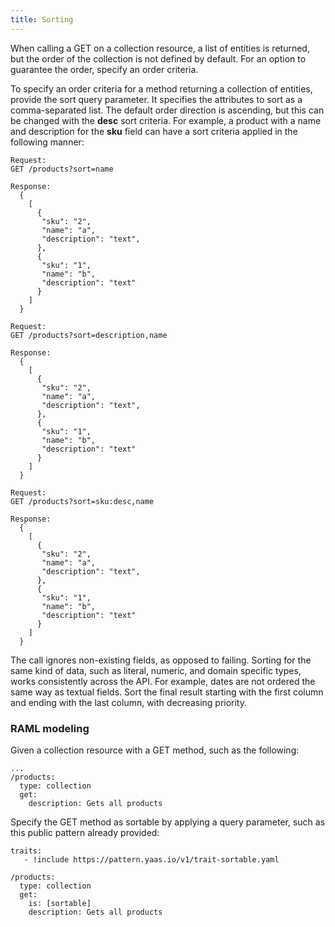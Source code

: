 ```yaml
---
title: Sorting
---
```


When calling a GET on a collection resource, a list of entities is returned, but the order of the collection is not defined by default. For an option to guarantee the order, specify an order criteria.

To specify an order criteria for a method returning a collection of entities, provide the sort query parameter. It specifies the attributes to sort as a comma-separated list. The default order direction is ascending, but this can be changed with the **desc** sort criteria. For example, a product with a name and description for the **sku** field can have a sort criteria applied in the following manner:

``` no-highlight
Request:
GET /products?sort=name

Response:
  {
    [
      {
       "sku": "2",
       "name": "a",
       "description": "text",
      },
      {
       "sku": "1",
       "name": "b",
       "description": "text"
      }
    ]
  }
```

``` no-highlight
Request:
GET /products?sort=description,name

Response:
  {
    [
      {
       "sku": "2",
       "name": "a",
       "description": "text",
      },
      {
       "sku": "1",
       "name": "b",
       "description": "text"
      }
    ]
  }
```

``` no-highlight
Request:
GET /products?sort=sku:desc,name

Response:
  {
    [
      {
       "sku": "2",
       "name": "a",
       "description": "text",
      },
      {
       "sku": "1",
       "name": "b",
       "description": "text"
      }
    ]
  }
```

The call ignores non-existing fields, as opposed to failing. Sorting for the same kind of data, such as literal, numeric, and domain specific types, works consistently across the API. For example, dates are not ordered the same way as textual fields. Sort the final result starting with the first column and ending with the last column, with decreasing priority.

### RAML modeling
Given a collection resource with a GET method, such as the following:

``` no-highlight
...
/products:
  type: collection
  get:
    description: Gets all products
```

Specify the GET method as sortable by applying a query parameter, such as this public pattern already provided:

``` no-highlight
traits:
   - !include https://pattern.yaas.io/v1/trait-sortable.yaml

/products:
  type: collection
  get:
    is: [sortable]
    description: Gets all products
```
